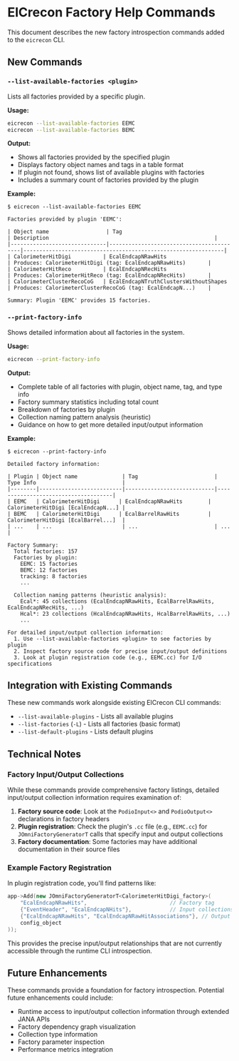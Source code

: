 # EICrecon Factory Help Commands

This document describes the new factory introspection commands added to the `eicrecon` CLI.

## New Commands

### `--list-available-factories <plugin>`

Lists all factories provided by a specific plugin.

**Usage:**
```bash
eicrecon --list-available-factories EEMC
eicrecon --list-available-factories BEMC
```

**Output:**
- Shows all factories provided by the specified plugin
- Displays factory object names and tags in a table format
- If plugin not found, shows list of available plugins with factories
- Includes a summary count of factories provided by the plugin

**Example:**
```
$ eicrecon --list-available-factories EEMC

Factories provided by plugin 'EEMC':

| Object name                  | Tag                                      | Description                                                    |
|------------------------------|------------------------------------------|---------------------------------------------------------------|
| CalorimeterHitDigi          | EcalEndcapNRawHits                      | Produces: CalorimeterHitDigi (tag: EcalEndcapNRawHits)       |
| CalorimeterHitReco          | EcalEndcapNRecHits                      | Produces: CalorimeterHitReco (tag: EcalEndcapNRecHits)       |
| CalorimeterClusterRecoCoG   | EcalEndcapNTruthClustersWithoutShapes   | Produces: CalorimeterClusterRecoCoG (tag: EcalEndcapN...)    |

Summary: Plugin 'EEMC' provides 15 factories.
```

### `--print-factory-info`

Shows detailed information about all factories in the system.

**Usage:**
```bash
eicrecon --print-factory-info
```

**Output:**
- Complete table of all factories with plugin, object name, tag, and type info
- Factory summary statistics including total count
- Breakdown of factories by plugin
- Collection naming pattern analysis (heuristic)
- Guidance on how to get more detailed input/output information

**Example:**
```
$ eicrecon --print-factory-info

Detailed factory information:

| Plugin | Object name              | Tag                        | Type Info                           |
|--------|--------------------------|----------------------------|-------------------------------------|
| EEMC   | CalorimeterHitDigi      | EcalEndcapNRawHits        | CalorimeterHitDigi [EcalEndcapN...] |
| BEMC   | CalorimeterHitDigi      | EcalBarrelRawHits         | CalorimeterHitDigi [EcalBarrel...]  |
| ...    | ...                      | ...                        | ...                                 |

Factory Summary:
  Total factories: 157
  Factories by plugin:
    EEMC: 15 factories
    BEMC: 12 factories
    tracking: 8 factories
    ...

  Collection naming patterns (heuristic analysis):
    Ecal*: 45 collections (EcalEndcapNRawHits, EcalBarrelRawHits, EcalEndcapNRecHits, ...)
    Hcal*: 23 collections (HcalEndcapNRawHits, HcalBarrelRawHits, ...)
    ...

For detailed input/output collection information:
  1. Use --list-available-factories <plugin> to see factories by plugin
  2. Inspect factory source code for precise input/output definitions
  3. Look at plugin registration code (e.g., EEMC.cc) for I/O specifications
```

## Integration with Existing Commands

These new commands work alongside existing EICrecon CLI commands:

- `--list-available-plugins` - Lists all available plugins
- `--list-factories` (`-L`) - Lists all factories (basic format)
- `--list-default-plugins` - Lists default plugins

## Technical Notes

### Factory Input/Output Collections

While these commands provide comprehensive factory listings, detailed input/output collection information requires examination of:

1. **Factory source code**: Look at the `PodioInput<>` and `PodioOutput<>` declarations in factory headers
2. **Plugin registration**: Check the plugin's `.cc` file (e.g., `EEMC.cc`) for `JOmniFactoryGeneratorT` calls that specify input and output collections
3. **Factory documentation**: Some factories may have additional documentation in their source files

### Example Factory Registration

In plugin registration code, you'll find patterns like:
```cpp
app->Add(new JOmniFactoryGeneratorT<CalorimeterHitDigi_factory>(
    "EcalEndcapNRawHits",                          // Factory tag
    {"EventHeader", "EcalEndcapNHits"},            // Input collections
    {"EcalEndcapNRawHits", "EcalEndcapNRawHitAssociations"}, // Output collections
    config_object
));
```

This provides the precise input/output relationships that are not currently accessible through the runtime CLI introspection.

## Future Enhancements

These commands provide a foundation for factory introspection. Potential future enhancements could include:

- Runtime access to input/output collection information through extended JANA APIs
- Factory dependency graph visualization
- Collection type information
- Factory parameter inspection
- Performance metrics integration
